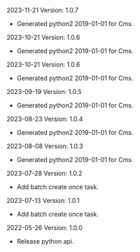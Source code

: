 2023-11-21 Version: 1.0.7
- Generated python2 2019-01-01 for Cms.

2023-10-21 Version: 1.0.6
- Generated python2 2019-01-01 for Cms.

2023-10-21 Version: 1.0.6
- Generated python2 2019-01-01 for Cms.

2023-09-19 Version: 1.0.5
- Generated python2 2019-01-01 for Cms.

2023-08-23 Version: 1.0.4
- Generated python2 2019-01-01 for Cms.

2023-08-08 Version: 1.0.3
- Generated python2 2019-01-01 for Cms.

2023-07-28 Version: 1.0.2
- Add batch create once task.

2023-07-13 Version: 1.0.1
- Add batch create once task.

2022-05-26 Version: 1.0.0
- Release python api.

